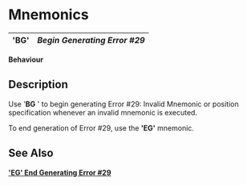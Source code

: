# Mnemonics

**'BG'** |  **_Begin Generating Error #29_**  
---|---  
  
**Behaviour**

##  Description

Use '**BG** ' to begin generating Error #29: Invalid Mnemonic or position specification whenever an invalid mnemonic is executed.

To end generation of Error #29, use the **'EG'** mnemonic.

## See Also

**['EG' End Generating Error #29](eg.md)**
